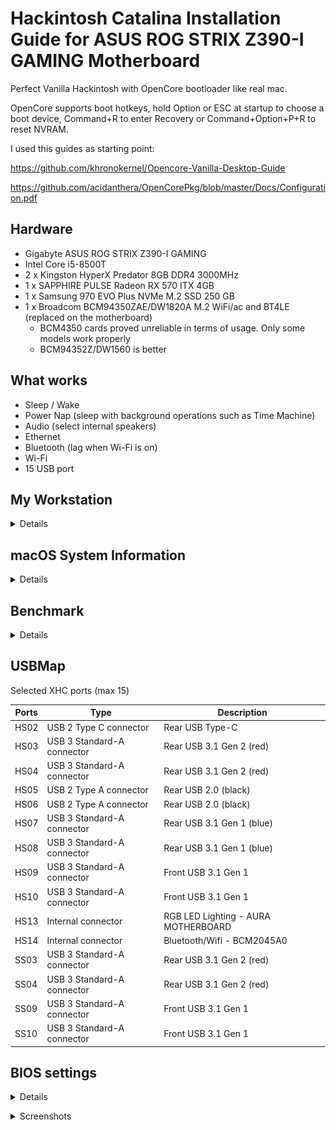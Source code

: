 # Hackintosh Catalina Installation Guide for ASUS ROG STRIX Z390-I GAMING Motherboard

Perfect Vanilla Hackintosh with OpenCore bootloader like real mac.

OpenCore supports boot hotkeys, hold Option or ESC at startup to choose a boot device, Command+R to enter Recovery or Command+Option+P+R to reset NVRAM.

I used this guides as starting point:

https://github.com/khronokernel/Opencore-Vanilla-Desktop-Guide

https://github.com/acidanthera/OpenCorePkg/blob/master/Docs/Configuration.pdf

## Hardware

- Gigabyte ASUS ROG STRIX Z390-I GAMING
- Intel Core i5-8500T
- 2 x Kingston HyperX Predator 8GB DDR4 3000MHz
- 1 x SAPPHIRE PULSE Radeon RX 570 ITX 4GB
- 1 x Samsung 970 EVO Plus NVMe M.2 SSD 250 GB
- 1 x Broadcom BCM94350ZAE/DW1820A M.2 WiFi/ac and BT4LE (replaced on the motherboard)
  - BCM4350 cards proved unreliable in terms of usage. Only some models work properly
  - BCM94352Z/DW1560 is better

## What works

- Sleep / Wake
- Power Nap (sleep with background operations such as Time Machine)
- Audio (select internal speakers)
- Ethernet
- Bluetooth (lag when Wi-Fi is on)
- Wi-Fi
- 15 USB port

## My Workstation

<details>

![](images/hardware/IMG_20191204_135309.jpg)

![](images/hardware/IMG_20191204_135408.jpg)

![](images/hardware/IMG_20191204_135454.jpg)

![](images/hardware/IMG_20191204_135634.jpg)

![](images/hardware/IMG_20191204_135652.jpg)

</details>

## macOS System Information

<details>

![About My Mac](images/about.png)
![About My Mac Display](images/about-display.png)
![System Preferences Display](images/syspref-display.png)
![System Info Hardware](images/systeminfo-hw.png)
![System Info Audio](images/systeminfo-audio.png)
![System Info Bluetooth](images/systeminfo-bluetooth.png)
![System Info Ethernet](images/systeminfo-ethernet.png)
![System Info GPU](images/systeminfo-gpu.png)
![System Info Memory](images/systeminfo-ram.png)
![System Info PCI](images/systeminfo-pci.png)
![System Info Power](images/systeminfo-power.png)
![System Info SATA](images/systeminfo-sata.png)
![System Info USB](images/systeminfo-usb.png)
![System Info Wi-Fi](images/systeminfo-wifi.png)

</details>

## Benchmark

<details>

![NVMe Speed Test](images/nvme-speed-test.png)
![Geekbench 5 CPU](images/geekbench-cpu.png)
![Geekbench 5 Metal](images/geekbench-metal.png)
![Geekbench 5 OpenCL](images/geekbench-opencl.png)
![Intel Power Gadget](images/intel-power-gadget.png)
![LuxMark](images/luxmark.png)

</details>

## USBMap

Selected XHC ports (max 15)

| Ports | Type | Description |
| --- | --- | --- |
| HS02 | USB 2 Type C connector | Rear USB Type-C |
| HS03 | USB 3 Standard-A connector | Rear USB 3.1 Gen 2 (red) |
| HS04 | USB 3 Standard-A connector | Rear USB 3.1 Gen 2 (red) |
| HS05 | USB 2 Type A connector | Rear USB 2.0 (black) |
| HS06 | USB 2 Type A connector | Rear USB 2.0 (black) |
| HS07 | USB 3 Standard-A connector | Rear USB 3.1 Gen 1 (blue) |
| HS08 | USB 3 Standard-A connector | Rear USB 3.1 Gen 1 (blue) |
| HS09 | USB 3 Standard-A connector | Front USB 3.1 Gen 1 |
| HS10 | USB 3 Standard-A connector | Front USB 3.1 Gen 1 |
| HS13 | Internal connector | RGB LED Lighting - AURA MOTHERBOARD |
| HS14 | Internal connector | Bluetooth/Wifi - BCM2045A0 |
| SS03 | USB 3 Standard-A connector | Rear USB 3.1 Gen 2 (red) |
| SS04 | USB 3 Standard-A connector | Rear USB 3.1 Gen 2 (red) |
| SS09 | USB 3 Standard-A connector | Front USB 3.1 Gen 1 |
| SS10 | USB 3 Standard-A connector | Front USB 3.1 Gen 1 |

## BIOS settings

<details>

```
Ai Overclock Tuner [XMP I]
XMP [XMP DDR4-3000 15-17-17-36-1.35V]
BCLK Frequency [102.3000]
ASUS MultiCore Enhancement [Disabled – Enforce All limits]
SVID Behavior [Auto]
CPU Core Ratio [Auto]
DRAM Odd Ratio Mode [Enabled]
DRAM Frequency [DDR4-3000MHz]
Power-saving & Performance Mode [Auto]
CPU SVID Support [Auto]
DRAM CAS# Latency [15]
DRAM RAS# to CAS# Delay [17]
DRAM RAS# ACT Time [36]
DRAM Command Rate [Auto]
DRAM RAS# to RAS# Delay L [Auto]
DRAM RAS# to RAS# Delay S [Auto]
DRAM REF Cycle Time [Auto]
DRAM REF Cycle Time 2 [Auto]
DRAM REF Cycle Time 4 [Auto]
DRAM Refresh Interval [Auto]
DRAM WRITE Recovery Time [Auto]
DRAM READ to PRE Time [Auto]
DRAM FOUR ACT WIN Time [Auto]
DRAM WRITE to READ Delay [Auto]
DRAM WRITE to READ Delay L [Auto]
DRAM WRITE to READ Delay S [Auto]
DRAM CKE Minimum Pulse Width [Auto]
DRAM Write Latency [Auto]
ODT RTT WR (CHA) [Auto]
ODT RTT PARK (CHA) [Auto]
ODT RTT NOM (CHA) [Auto]
ODT RTT WR (CHB) [Auto]
ODT RTT PARK (CHB) [Auto]
ODT RTT NOM (CHB) [Auto]
ODT_READ_DURATION [Auto]
ODT_READ_DELAY [Auto]
ODT_WRITE_DURATION [Auto]
ODT_WRITE_DELAY [Auto]
Data Rising Slope [Auto]
Data Rising Slope Offset [Auto]
Cmd Rising Slope [Auto]
Cmd Rising Slope Offset [Auto]
Ctl Rising Slope [Auto]
Ctl Rising Slope Offset [Auto]
Clk Rising Slope [Auto]
Clk Rising Slope Offset [Auto]
Data Falling Slope [Auto]
Data Falling Slope Offset [Auto]
Cmd Falling Slope [Auto]
Cmd Falling Slope Offset [Auto]
Ctl Falling Slope [Auto]
Ctl Falling Slope Offset [Auto]
Clk Falling Slope [Auto]
Clk Falling Slope Offset [Auto]
DRAM RTL INIT value [Auto]
DRAM RTL (CHA DIMM0 Rank0) [Auto]
DRAM RTL (CHA DIMM0 Rank1) [Auto]
DRAM RTL (CHA DIMM1 Rank0) [Auto]
DRAM RTL (CHA DIMM1 Rank1) [Auto]
DRAM RTL (CHB DIMM0 Rank0) [Auto]
DRAM RTL (CHB DIMM0 Rank1) [Auto]
DRAM RTL (CHB DIMM1 Rank0) [Auto]
DRAM RTL (CHB DIMM1 Rank1) [Auto]
DRAM IOL (CHA DIMM0 Rank0) [Auto]
DRAM IOL (CHA DIMM0 Rank1) [Auto]
DRAM IOL (CHA DIMM1 Rank0) [Auto]
DRAM IOL (CHA DIMM1 Rank1) [Auto]
DRAM IOL (CHB DIMM0 Rank0) [Auto]
DRAM IOL (CHB DIMM0 Rank1) [Auto]
DRAM IOL (CHB DIMM1 Rank0) [Auto]
DRAM IOL (CHB DIMM1 Rank1) [Auto]
CHA IO_Latency_offset [Auto]
CHB IO_Latency_offset [Auto]
CHA RFR delay [Auto]
CHB RFR delay [Auto]
Early Command Training [Enabled]
SenseAmp Offset Training [Enabled]
Early ReadMPR Timing Centering 2D [Enabled]
Read MPR Training [Enabled]
Receive Enable Training [Enabled]
Jedec Write Leveling [Enabled]
Early Write Time Centering 2D [Enabled]
Early Read Time Centering 2D [Auto]
Write Timing Centering 1D [Enabled]
Write Voltage Centering 1D [Enabled]
Read Timing Centering 1D [Enabled]
Dimm ODT Training* [Auto]
Max RTT_WR [ODT Off]
DIMM RON Training* [Auto]
Write Drive Strength/Equalization 2D* [Disabled]
Write Slew Rate Training* [Enabled]
Read ODT Training* [Enabled]
Read Equalization Training* [Enabled]
Read Amplifier Training* [Enabled]
Write Timing Centering 2D [Enabled]
Read Timing Centering 2D [Enabled]
Command Voltage Centering [Enabled]
Write Voltage Centering 2D [Enabled]
Read Voltage Centering 2D [Auto]
Late Command Training [Auto]
Round Trip Latency [Auto]
Turn Around Timing Training [Disabled]
Rank Margin Tool [Disabled]
Memory Test [Disabled]
DIMM SPD Alias Test [Enabled]
Receive Enable Centering 1D [Enabled]
Retrain Margin Check [Disabled]
Write Drive Strength Up/Dn independently [Disabled]
tRDRD_sg [Auto]
tRDRD_dg [Auto]
tRDWR_sg [Auto]
tRDWR_dg [Auto]
tWRWR_sg [Auto]
tWRWR_dg [Auto]
tWRRD_sg [Auto]
tWRRD_dg [Auto]
tRDRD_dr [Auto]
tRDRD_dd [Auto]
tRDWR_dr [Auto]
tRDWR_dd [Auto]
tWRWR_dr [Auto]
tWRWR_dd [Auto]
tWRRD_dr [Auto]
tWRRD_dd [Auto]
TWRPRE [Auto]
TRDPRE [Auto]
tREFIX9 [Auto]
OREF_RI [Auto]
MRC Fast Boot [Auto]
DRAM CLK Period [Auto]
Memory Scrambler [Enabled]
Channel A DIMM Control [Enable both DIMMs]
Channel B DIMM Control [Enable both DIMMs]
MCH Full Check [Auto]
Training Profile [Auto]
DLLBwEn [Auto]
SPD Write Disable [TRUE]
CPU Load-line Calibration [Auto]
Synch ACDC Loadline with VRM Loadline [Disabled]
CPU Current Capability [Auto]
CPU VRM Switching Frequency [Auto]
VRM Spread Spectrum [Auto]
CPU Power Duty Control [T.Probe]
CPU Power Phase Control [Auto]
CPU VRM Thermal Control [Auto]
CPU Graphics Load-line Calibration [Auto]
CPU Graphics Current Capability [Auto]
CPU Graphics VRM Switching Frequency [Auto]
CPU Graphics Power Phase Control [Auto]
Intel(R) SpeedStep(tm) [Enabled]
Turbo Mode [Enabled]
Long Duration Package Power Limit [Auto]
Package Power Time Window [Auto]
Short Duration Package Power Limit [Auto]
IA AC Load Line [Auto]
IA DC Load Line [Auto]
TVB Voltage Optimizations [Auto]
Realtime Memory Timing [Disabled]
FCLK Frequency for Early Power On [Auto]
BCLK Amplitude [Auto]
BCLK Spread Spectrum [Auto]
BCLK Frequency Slew Rate [Auto]
DRAM VTT Voltage [Auto]
VPPDDR Voltage [Auto]
DMI Voltage [Auto]
Internal PLL Voltage [Auto]
GT PLL Voltage [Auto]
Ring PLL Voltage [Auto]
System Agent PLL Voltage [Auto]
Memory Controller PLL Voltage [Auto]
CPU Core/Cache Current Limit Max. [Auto]
CPU Graphics Current Limit [Auto]
Min. CPU Cache Ratio [32]
Max CPU Cache Ratio [32]
Max. CPU Graphics Ratio [Auto]
CPU Core/Cache Voltage [Auto]
DRAM Voltage [1.35000]
CPU VCCIO Voltage [Auto]
CPU System Agent Voltage [Auto]
CPU Graphics Voltage Mode [Auto]
PCH Core Voltage [Auto]
CPU Standby Voltage [Auto]
DRAM CTRL REF Voltage [Auto]
DRAM DATA REF Voltage on CHB [Auto]
DRAM DATA REF Voltage on CHA DIMM0 Rank0 BL0 [Auto]
DRAM DATA REF Voltage on CHA DIMM0 Rank0 BL1 [Auto]
DRAM DATA REF Voltage on CHA DIMM0 Rank0 BL2 [Auto]
DRAM DATA REF Voltage on CHA DIMM0 Rank0 BL3 [Auto]
DRAM DATA REF Voltage on CHA DIMM0 Rank0 BL4 [Auto]
DRAM DATA REF Voltage on CHA DIMM0 Rank0 BL5 [Auto]
DRAM DATA REF Voltage on CHA DIMM0 Rank0 BL6 [Auto]
DRAM DATA REF Voltage on CHA DIMM0 Rank0 BL7 [Auto]
DRAM DATA REF Voltage on CHA DIMM0 Rank1 BL0 [Auto]
DRAM DATA REF Voltage on CHA DIMM0 Rank1 BL1 [Auto]
DRAM DATA REF Voltage on CHA DIMM0 Rank1 BL2 [Auto]
DRAM DATA REF Voltage on CHA DIMM0 Rank1 BL3 [Auto]
DRAM DATA REF Voltage on CHA DIMM0 Rank1 BL4 [Auto]
DRAM DATA REF Voltage on CHA DIMM0 Rank1 BL5 [Auto]
DRAM DATA REF Voltage on CHA DIMM0 Rank1 BL6 [Auto]
DRAM DATA REF Voltage on CHA DIMM0 Rank1 BL7 [Auto]
DRAM DATA REF Voltage on CHA DIMM1 Rank0 BL0 [Auto]
DRAM DATA REF Voltage on CHA DIMM1 Rank0 BL1 [Auto]
DRAM DATA REF Voltage on CHA DIMM1 Rank0 BL2 [Auto]
DRAM DATA REF Voltage on CHA DIMM1 Rank0 BL3 [Auto]
DRAM DATA REF Voltage on CHA DIMM1 Rank0 BL4 [Auto]
DRAM DATA REF Voltage on CHA DIMM1 Rank0 BL5 [Auto]
DRAM DATA REF Voltage on CHA DIMM1 Rank0 BL6 [Auto]
DRAM DATA REF Voltage on CHA DIMM1 Rank0 BL7 [Auto]
DRAM DATA REF Voltage on CHA DIMM1 Rank1 BL0 [Auto]
DRAM DATA REF Voltage on CHA DIMM1 Rank1 BL1 [Auto]
DRAM DATA REF Voltage on CHA DIMM1 Rank1 BL2 [Auto]
DRAM DATA REF Voltage on CHA DIMM1 Rank1 BL3 [Auto]
DRAM DATA REF Voltage on CHA DIMM1 Rank1 BL4 [Auto]
DRAM DATA REF Voltage on CHA DIMM1 Rank1 BL5 [Auto]
DRAM DATA REF Voltage on CHA DIMM1 Rank1 BL6 [Auto]
DRAM DATA REF Voltage on CHA DIMM1 Rank1 BL7 [Auto]
DRAM DATA REF Voltage on CHB DIMM0 Rank0 BL0 [Auto]
DRAM DATA REF Voltage on CHB DIMM0 Rank0 BL1 [Auto]
DRAM DATA REF Voltage on CHB DIMM0 Rank0 BL2 [Auto]
DRAM DATA REF Voltage on CHB DIMM0 Rank0 BL3 [Auto]
DRAM DATA REF Voltage on CHB DIMM0 Rank0 BL4 [Auto]
DRAM DATA REF Voltage on CHB DIMM0 Rank0 BL5 [Auto]
DRAM DATA REF Voltage on CHB DIMM0 Rank0 BL6 [Auto]
DRAM DATA REF Voltage on CHB DIMM0 Rank0 BL7 [Auto]
DRAM DATA REF Voltage on CHB DIMM0 Rank1 BL0 [Auto]
DRAM DATA REF Voltage on CHB DIMM0 Rank1 BL1 [Auto]
DRAM DATA REF Voltage on CHB DIMM0 Rank1 BL2 [Auto]
DRAM DATA REF Voltage on CHB DIMM0 Rank1 BL3 [Auto]
DRAM DATA REF Voltage on CHB DIMM0 Rank1 BL4 [Auto]
DRAM DATA REF Voltage on CHB DIMM0 Rank1 BL5 [Auto]
DRAM DATA REF Voltage on CHB DIMM0 Rank1 BL6 [Auto]
DRAM DATA REF Voltage on CHB DIMM0 Rank1 BL7 [Auto]
DRAM DATA REF Voltage on CHB DIMM1 Rank0 BL0 [Auto]
DRAM DATA REF Voltage on CHB DIMM1 Rank0 BL1 [Auto]
DRAM DATA REF Voltage on CHB DIMM1 Rank0 BL2 [Auto]
DRAM DATA REF Voltage on CHB DIMM1 Rank0 BL3 [Auto]
DRAM DATA REF Voltage on CHB DIMM1 Rank0 BL4 [Auto]
DRAM DATA REF Voltage on CHB DIMM1 Rank0 BL5 [Auto]
DRAM DATA REF Voltage on CHB DIMM1 Rank0 BL6 [Auto]
DRAM DATA REF Voltage on CHB DIMM1 Rank0 BL7 [Auto]
DRAM DATA REF Voltage on CHB DIMM1 Rank1 BL0 [Auto]
DRAM DATA REF Voltage on CHB DIMM1 Rank1 BL1 [Auto]
DRAM DATA REF Voltage on CHB DIMM1 Rank1 BL2 [Auto]
DRAM DATA REF Voltage on CHB DIMM1 Rank1 BL3 [Auto]
DRAM DATA REF Voltage on CHB DIMM1 Rank1 BL4 [Auto]
DRAM DATA REF Voltage on CHB DIMM1 Rank1 BL5 [Auto]
DRAM DATA REF Voltage on CHB DIMM1 Rank1 BL6 [Auto]
DRAM DATA REF Voltage on CHB DIMM1 Rank1 BL7 [Auto]
PCI Express Native Power Management [Disabled]
PCH DMI ASPM [Disabled]
ASPM [Disabled]
L1 Substates [Disabled]
PCI Express Clock Gating [Enabled]
DMI Link ASPM Control [Disabled]
PEG - ASPM [Disabled]
Software Guard Extensions (SGX) [Disabled]
Tcc Offset Time Window [Auto]
Hardware Prefetcher [Enabled]
Adjacent Cache Line Prefetch [Enabled]
Intel (VMX) Virtualization Technology [Enabled]
Active Processor Cores [All]
Thermal Monitor [Enabled]
Intel(R) SpeedStep(tm) [Enabled]
Intel(R) Speed Shift Technology [Enabled]
Turbo Mode [Enabled]
CPU C-states [Auto]
CFG Lock [Disabled]
VT-d [Enabled]
Above 4G Decoding [Enabled]
Memory Remap [Enabled]
Primary Display [PEG]
iGPU Multi-Monitor [Enabled]
DVMT Pre-Allocated [32M]
RC6(Render Standby) [Auto]
PCIEX16 Link Speed [Auto]
PCIe Speed [Auto]
IOAPIC 24-119 Entries [Enabled]
SATA Controller(s) [Enabled]
SATA Mode Selection [AHCI]
Aggressive LPM Support [Disabled]
SMART Self Test [Enabled]
SATA6G_1(Black) [Enabled]
SATA6G_1 Hot Plug [Disabled]
SATA6G_2(Black) [Enabled]
SATA6G_2 Hot Plug [Disabled]
SATA6G_3(Black) [Enabled]
SATA6G_3 Hot Plug [Disabled]
SATA6G_4(Black) [Enabled]
SATA6G_4 Hot Plug [Disabled]
M.2_2 [Enabled]
Intel Platform Trust Technology [Disabled]
Hyper M.2X16 [Disabled]
HD Audio [Enabled]
Intel LAN Controller [Enabled]
Intel PXE Option ROM [Disabled]
When system is in working state [On]
When system is in sleep, hibernate or soft off states [Off]
USB power delivery in Soft Off state (S5) [Enabled]
Wi-Fi Controller [Enabled]
Bluetooth Controller [Enabled]
ErP Ready [Disabled]
CEC Ready [Disabled]
Restore AC Power Loss [Power Off]
Power On By PCI-E [Disabled]
Power On By RTC [Disabled]
SR-IOV Support [Disabled]
Legacy USB Support [Disabled]
XHCI Hand-off [Enabled]
U31G2_3 [Enabled]
U31G2_4 [Enabled]
USB_5 [Enabled]
USB_6 [Enabled]
U31G1_7 [Enabled]
U31G1_8 [Enabled]
U31G1_9 [Enabled]
U31G1_10 [Enabled]
USB_11 [Enabled]
USB_12 [Enabled]
U31G2_C1\U31G1_C5 [Enabled]
Network Stack [Enabled]
Ipv4 PXE Support [Disabled]
Ipv6 PXE Support [Disabled]
Device [Samsung SSD 850 EVO 250GB]
CPU Temperature [Monitor]
MotherBoard Temperature [Monitor]
PCH Temperature [Monitor]
T_Sensor Temperature [Monitor]
CPU Fan Speed [Monitor]
Chassis Fan Speed [Monitor]
AIO PUMP Speed [Monitor]
CPU Core Voltage [Monitor]
CPU Graphics Voltage [Monitor]
3.3V Voltage [Monitor]
5V Voltage [Monitor]
12V Voltage [Monitor]
PCH Core Voltage [Monitor]
CPU System Agent Voltage [Monitor]
CPU VCCIO Voltage [Monitor]
DRAM Voltage [Monitor]
CPU Standby Voltage [Monitor]
CPU Q-Fan Control [Auto]
CPU Fan Step Up [0 sec]
CPU Fan Step Down [0 sec]
CPU Fan Speed Lower Limit [200 RPM]
CPU Fan Profile [Silent]
Chassis Fan Q-Fan Control [Auto]
Chassis Fan Q-Fan Source [MotherBoard]
Chassis Fan Step Up [0 sec]
Chassis Fan Step Down [0 sec]
Chassis Fan Speed Low Limit [200 RPM]
Chassis Fan Profile [Silent]
AIO PUMP Control [Disabled]
CPU Temperature LED Switch [Disabled]
Fast Boot [Disabled]
Boot Logo Display [Auto]
POST Delay Time [0 sec]
Bootup NumLock State [On]
Wait For 'F1' If Error [Enabled]
Option ROM Messages [Force BIOS]
Interrupt 19 Capture [Disabled]
AMI Native NVMe Driver Support [Enabled]
Setup Mode [Advanced Mode]
Launch CSM [Disabled]
OS Type [Windows UEFI mode]
Load from Profile [1]
Profile Name [macOS]
Save to Profile [1]
DIMM Slot Number [DIMM_A1]
Bus Interface [PCIEX16]
Download & Install ARMOURY CRATE app [Disabled]

```

</details>

<space><space>

<details>
<summary>Screenshots</summary>

![](images/bios/JPEG/191207194423.jpg)

![](images/bios/JPEG/191208015331.jpg)

![](images/bios/JPEG/191208015350.jpg)

![](images/bios/JPEG/191208015359.jpg)

![](images/bios/JPEG/191208015403.jpg)

![](images/bios/JPEG/191208015405.jpg)

![](images/bios/JPEG/191208015429.jpg)

![](images/bios/JPEG/191208015432.jpg)

![](images/bios/JPEG/191208015435.jpg)

![](images/bios/JPEG/191208015437.jpg)

![](images/bios/JPEG/191208015442.jpg)

![](images/bios/JPEG/191208015457.jpg)

![](images/bios/JPEG/191208015504.jpg)

![](images/bios/JPEG/191208015507.jpg)

![](images/bios/JPEG/191208015511.jpg)

![](images/bios/JPEG/191208015524.jpg)

![](images/bios/JPEG/191208015526.jpg)

![](images/bios/JPEG/191208015533.jpg)

![](images/bios/JPEG/191208015537.jpg)

![](images/bios/JPEG/191208015540.jpg)

![](images/bios/JPEG/191208015542.jpg)

![](images/bios/JPEG/191208015933.jpg)

![](images/bios/JPEG/191208015937.jpg)

![](images/bios/JPEG/191208015942.jpg)

![](images/bios/JPEG/191208015957.jpg)

![](images/bios/JPEG/191208020018.jpg)

![](images/bios/JPEG/191208020026.jpg)

![](images/bios/JPEG/191208020030.jpg)

![](images/bios/JPEG/191208020033.jpg)

</details>